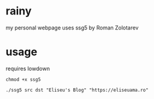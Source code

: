 # rainy
my personal webpage
uses ssg5 by Roman Zolotarev

# usage
requires lowdown

`` chmod +x ssg5 ``

`` ./ssg5 src dst "Eliseu's Blog" "https://eliseuama.ro" ``
